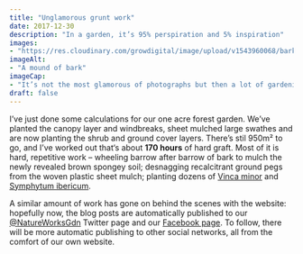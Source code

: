 ```yaml
---
title: "Unglamorous grunt work"
date: 2017-12-30
description: "In a garden, it’s 95% perspiration and 5% inspiration"
images: 
- "https://res.cloudinary.com/growdigital/image/upload/v1543960068/bark-38665529034.jpg"
imageAlt: 
- "A mound of bark"
imageCap:
- "It’s not the most glamorous of photographs but then a lot of gardening is about the grunt work"
draft: false
---
```


I’ve just done some calculations for our one acre forest garden. We’ve planted the canopy layer and windbreaks, sheet mulched large swathes and are now planting the shrub and ground cover layers. There’s stil 950m² to go, and I’ve worked out that‘s about **170 hours** of hard graft. Most of it is hard, repetitive work – wheeling barrow after barrow of bark to mulch the newly revealed brown spongey soil; desnagging recalcitrant ground pegs from the woven plastic sheet mulch; planting dozens of [Vinca minor](http://www.pfaf.org/user/plant.aspx?latinname=Vinca+minor) and [Symphytum ibericum](https://www.rhs.org.uk/plants/details?plantid=1894).

A similar amount of work has gone on behind the scenes with the website: hopefully now, the blog posts are automatically published to our [@NatureWorksGdn](https://twitter.com/NatureWorksGdn) Twitter page and our [Facebook page](https://www.facebook.com/forestgardenwales/). To follow, there will be more automatic publishing to other social networks, all from the comfort of our own website.
